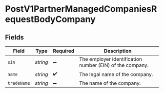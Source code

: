 # PostV1PartnerManagedCompaniesRequestBodyCompany


## Fields

| Field                                                    | Type                                                     | Required                                                 | Description                                              |
| -------------------------------------------------------- | -------------------------------------------------------- | -------------------------------------------------------- | -------------------------------------------------------- |
| `ein`                                                    | *string*                                                 | :heavy_minus_sign:                                       | The employer identification number (EIN) of the company. |
| `name`                                                   | *string*                                                 | :heavy_check_mark:                                       | The legal name of the company.                           |
| `tradeName`                                              | *string*                                                 | :heavy_minus_sign:                                       | The name of the company.                                 |